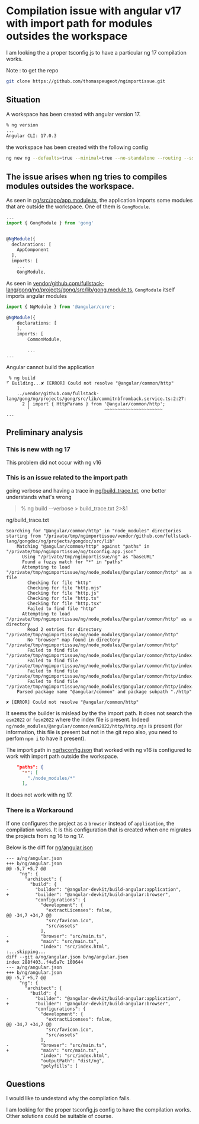 # Compilation issue with angular v17 with import path for modules outsides the workspace

I am looking the a proper tsconfig.js to have a particular ng 17 compilation works.

Note : to get the repo

```bash
git clone https://github.com/thomaspeugeot/ngimportissue.git
```

## Situation

A workspace has been created with angular version 17.

```bash
% ng version
...
Angular CLI: 17.0.3
```

the workspace has been created with the following config

```bash
ng new ng --defaults=true --minimal=true --no-standalone --routing --ssr=false
```

## The issue arises when ng tries to compiles modules outsides the workspace.

As seen in [ng/src/app/app.module.ts](https://github.com/thomaspeugeot/ngimportissue/blob/8a11d9dbe0a8a2b233f0e2073cc67723e63fb9a0/ng/src/app/app.module.ts), the application imports some modules that are outside the workspace. One of them is `GongModule`. 

```ts
...
import { GongModule } from 'gong'


@NgModule({
  declarations: [
    AppComponent
  ],
  imports: [
    ...
    GongModule,
```

As seen in [vendor/github.com/fullstack-lang/gong/ng/projects/gong/src/lib/gong.module.ts](https://github.com/thomaspeugeot/ngimportissue/blob/8a11d9dbe0a8a2b233f0e2073cc67723e63fb9a0/vendor/github.com/fullstack-lang/gong/ng/projects/gong/src/lib/gong.module.ts), `GongModule` itself imports angular  modules


```ts
import { NgModule } from '@angular/core';

@NgModule({
	declarations: [
	],
	imports: [
		CommonModule,

        ...
...
```

Angular cannot build the application

```
 % ng build
⠋ Building...✘ [ERROR] Could not resolve "@angular/common/http"

    ../vendor/github.com/fullstack-lang/gong/ng/projects/gong/src/lib/commitnbfromback.service.ts:2:27:
      2 │ import { HttpParams } from '@angular/common/http';
        ╵                            ~~~~~~~~~~~~~~~~~~~~~~
...
```

## Preliminary analysis

### This is new with ng 17

This problem did not occur with ng v16

### This is an issue related to the import path

going verbose and having a trace in [ng/build_trace.txt](https://github.com/thomaspeugeot/ngimportissue/blob/8a11d9dbe0a8a2b233f0e2073cc67723e63fb9a0/ng/build_trace.txt), one better understands what's wrong

> % ng build --verbose > build_trace.txt 2>&1 

ng/build_trace.txt

```
Searching for "@angular/common/http" in "node_modules" directories starting from "/private/tmp/ngimportissue/vendor/github.com/fullstack-lang/gongdoc/ng/projects/gongdoc/src/lib"
    Matching "@angular/common/http" against "paths" in "/private/tmp/ngimportissue/ng/tsconfig.app.json"
      Using "/private/tmp/ngimportissue/ng" as "baseURL"
      Found a fuzzy match for "*" in "paths"
      Attempting to load "/private/tmp/ngimportissue/ng/node_modules/@angular/common/http" as a file
        Checking for file "http"
        Checking for file "http.mjs"
        Checking for file "http.js"
        Checking for file "http.ts"
        Checking for file "http.tsx"
        Failed to find file "http"
      Attempting to load "/private/tmp/ngimportissue/ng/node_modules/@angular/common/http" as a directory
        Read 2 entries for directory "/private/tmp/ngimportissue/ng/node_modules/@angular/common/http"
        No "browser" map found in directory "/private/tmp/ngimportissue/ng/node_modules/@angular/common/http"
        Failed to find file "/private/tmp/ngimportissue/ng/node_modules/@angular/common/http/index.mjs"
        Failed to find file "/private/tmp/ngimportissue/ng/node_modules/@angular/common/http/index.js"
        Failed to find file "/private/tmp/ngimportissue/ng/node_modules/@angular/common/http/index.ts"
        Failed to find file "/private/tmp/ngimportissue/ng/node_modules/@angular/common/http/index.tsx"
    Parsed package name "@angular/common" and package subpath "./http"

✘ [ERROR] Could not resolve "@angular/common/http"
```

It seems the builder is mislead by the the import path. It does not search the `esm2022` or `fesm2022` where the index file is present. Indeed `ng/node_modules/@angular/common/esm2022/http/http.mjs` is present (for information, this file is present but not in the git repo also, you need to perfom `npm i` to have it present).

The import path in [ng/tsconfig.json](https://github.com/thomaspeugeot/ngimportissue/blob/8a11d9dbe0a8a2b233f0e2073cc67723e63fb9a0/ng/tsconfig.json) that worked with ng v16 is configured to work with import path outside the workspace.

```json
    "paths": {
      "*": [
        "./node_modules/*"
      ],
```

It does not work with ng 17.

### There is a Workaround

If one configures the project as a `browser` instead of `application`, the compilation works.
 It is this configuration that is created when one migrates the projects from ng 16 to ng 17.

Below is the diff for [ng/angular.json](https://github.com/thomaspeugeot/ngimportissue/blob/8a11d9dbe0a8a2b233f0e2073cc67723e63fb9a0/ng/angular.json)

```
--- a/ng/angular.json
+++ b/ng/angular.json
@@ -5,7 +5,7 @@
     "ng": {
       "architect": {
         "build": {
-          "builder": "@angular-devkit/build-angular:application",
+          "builder": "@angular-devkit/build-angular:browser",
           "configurations": {
             "development": {
               "extractLicenses": false,
@@ -34,7 +34,7 @@
               "src/favicon.ico",
               "src/assets"
             ],
-            "browser": "src/main.ts",
+            "main": "src/main.ts",
             "index": "src/index.html",
:...skipping...
diff --git a/ng/angular.json b/ng/angular.json
index 288f403..f4e5a7c 100644
--- a/ng/angular.json
+++ b/ng/angular.json
@@ -5,7 +5,7 @@
     "ng": {
       "architect": {
         "build": {
-          "builder": "@angular-devkit/build-angular:application",
+          "builder": "@angular-devkit/build-angular:browser",
           "configurations": {
             "development": {
               "extractLicenses": false,
@@ -34,7 +34,7 @@
               "src/favicon.ico",
               "src/assets"
             ],
-            "browser": "src/main.ts",
+            "main": "src/main.ts",
             "index": "src/index.html",
             "outputPath": "dist/ng",
             "polyfills": [
```

## Questions

I would like to undestand why the compilation fails.

I am looking for the proper tsconfig.js config to have the compilation works. Other solutions could be suitable of course.


